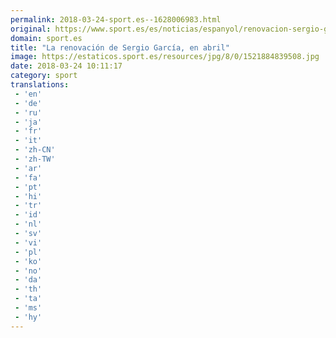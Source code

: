 ```yaml
---
permalink: 2018-03-24-sport.es--1628006983.html
original: https://www.sport.es/es/noticias/espanyol/renovacion-sergio-garcia-abril-futbol-espanyol-6713063?utm_source=rss-noticias&utm_medium=feed&utm_campaign=espanyol
domain: sport.es
title: "La renovación de Sergio García, en abril"
image: https://estaticos.sport.es/resources/jpg/8/0/1521884839508.jpg
date: 2018-03-24 10:11:17
category: sport
translations: 
 - 'en'
 - 'de'
 - 'ru'
 - 'ja'
 - 'fr'
 - 'it'
 - 'zh-CN'
 - 'zh-TW'
 - 'ar'
 - 'fa'
 - 'pt'
 - 'hi'
 - 'tr'
 - 'id'
 - 'nl'
 - 'sv'
 - 'vi'
 - 'pl'
 - 'ko'
 - 'no'
 - 'da'
 - 'th'
 - 'ta'
 - 'ms'
 - 'hy'
---
```



